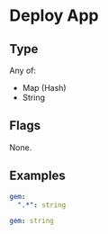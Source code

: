 # Deploy App



## Type

Any of:

* Map (Hash)
* String

## Flags

None.


## Examples

```yaml
gem:
  ".*": string
```

```yaml
gem: string

```
